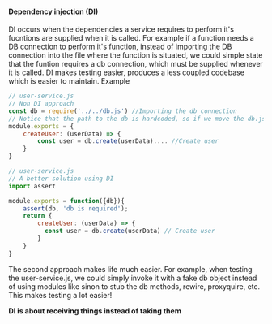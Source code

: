 #### Dependency injection (DI)
DI occurs when the dependencies a service requires to perform it's fucntions are supplied when it is called. For example if a function needs a DB connection to perform it's function, instead of importing the DB connection into the file where the function is situated,
we could simple state that the funtion requires a db connection, which must be supplied whenever it is called. DI makes testing easier, produces a less coupled codebase which is easier to maintain.
Example
```js
// user-service.js
// Non DI approach
const db = require('../../db.js') //Importing the db connection
// Notice that the path to the db is hardcoded, so if we move the db.js file to another location, we have to update all the modules that import the db.js file 😥
module.exports = {
    createUser: (userData) => {
        const user = db.create(userData).... //Create user
    }
}
```
```js
// user-service.js
// A better solution using DI
import assert

module.exports = function({db}){
    assert(db, 'db is required');
    return {
        createUser: (userData) => {
          const user = db.create(userData) // Create user
        }
    }
}
```
The second approach makes life much easier. For example, when testing the user-service.js, we could simply invoke it with a fake db object instead of using modules like sinon to stub the db methods, rewire, proxyquire, etc. This makes testing a lot easier!

**DI is about receiving things instead of taking them**

